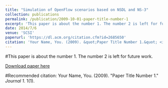 ```yaml
---
title: "Simulation of OpenFlow scenarios based on NSDL and NS-3"
collection: publications
permalink: /publication/2009-10-01-paper-title-number-1
excerpt: 'This paper is about the number 1. The number 2 is left for future work.'
date: 2014/7/6
venue: 'SCSI'
paperurl: 'https://dl.acm.org/citation.cfm?id=2685650'
citation: 'Your Name, You. (2009). &quot;Paper Title Number 1.&quot; <i>Journal 1</i>. 1(1).'
---
```

#This paper is about the number 1. The number 2 is left for future work.

[Download paper here](https://dl.acm.org/citation.cfm?id=2685650)

#Recommended citation: Your Name, You. (2009). "Paper Title Number 1." <i>Journal 1</i>. 1(1).
